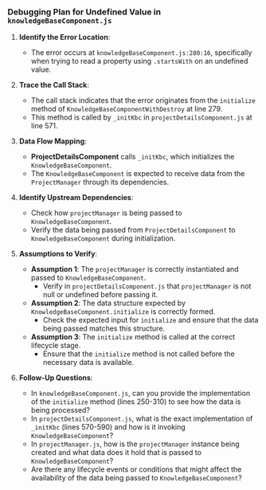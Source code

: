 ### Debugging Plan for Undefined Value in `knowledgeBaseComponent.js`

1. **Identify the Error Location**:
   - The error occurs at `knowledgeBaseComponent.js:280:16`, specifically when trying to read a property using `.startsWith` on an undefined value.

2. **Trace the Call Stack**:
   - The call stack indicates that the error originates from the `initialize` method of `KnowledgeBaseComponentWithDestroy` at line 279.
   - This method is called by `_initKbc` in `projectDetailsComponent.js` at line 571.

3. **Data Flow Mapping**:
   - **ProjectDetailsComponent** calls `_initKbc`, which initializes the `KnowledgeBaseComponent`.
   - The `KnowledgeBaseComponent` is expected to receive data from the `ProjectManager` through its dependencies.

4. **Identify Upstream Dependencies**:
   - Check how `projectManager` is being passed to `KnowledgeBaseComponent`.
   - Verify the data being passed from `ProjectDetailsComponent` to `KnowledgeBaseComponent` during initialization.

5. **Assumptions to Verify**:
   - **Assumption 1**: The `projectManager` is correctly instantiated and passed to `KnowledgeBaseComponent`.
     - Verify in `projectDetailsComponent.js` that `projectManager` is not null or undefined before passing it.
   - **Assumption 2**: The data structure expected by `KnowledgeBaseComponent.initialize` is correctly formed.
     - Check the expected input for `initialize` and ensure that the data being passed matches this structure.
   - **Assumption 3**: The `initialize` method is called at the correct lifecycle stage.
     - Ensure that the `initialize` method is not called before the necessary data is available.

6. **Follow-Up Questions**:
   - In `knowledgeBaseComponent.js`, can you provide the implementation of the `initialize` method (lines 250-310) to see how the data is being processed?
   - In `projectDetailsComponent.js`, what is the exact implementation of `_initKbc` (lines 570-590) and how is it invoking `KnowledgeBaseComponent`?
   - In `projectManager.js`, how is the `projectManager` instance being created and what data does it hold that is passed to `KnowledgeBaseComponent`?
   - Are there any lifecycle events or conditions that might affect the availability of the data being passed to `KnowledgeBaseComponent`?